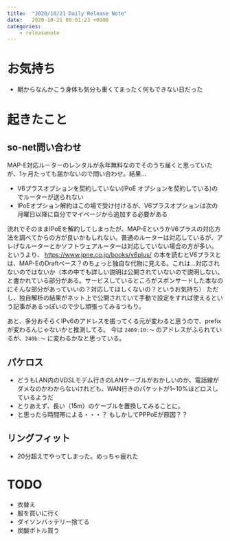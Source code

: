 ```yaml
---
title:  "2020/10/21 Daily Release Note"
date:   2020-10-21 09:01:23 +0900
categories:
    - releasenote
---
```


# お気持ち

* 朝からなんかこう身体も気分も重くてまったく何もできない日だった

# 起きたこと


## so-net問い合わせ


MAP-E対応ルーターのレンタルが永年無料なのでそのうち届くと思っていたが、1ヶ月たっても届かないので問い合わせ。結果…

* V6プラスオプションを契約していない(IPoE オプションを契約している)のでルーターが送られない
* IPoEオプション解約はこの場で受け付けるが、V6プラスオプションは次の月曜日以降に自分でマイページから追加する必要がある

流れでそのままIPoEを解約してしまったが、MAP-EというかV6プラスの対応方法を調べてからの方が良いかもしれない。普通のルーターは対応しているが、アレげなルーターとかソフトウェアルーターは対応していない場合の方が多い。
というより、 https://www.jpne.co.jp/books/v6plus/ の本を読むとV6プラスとは、MAP-EのDraftベース？のちょっと独自な代物に見える。これは…対応されないのではないか（本の中でも詳しい説明は公開されていないので説明しない。と書かれている部分がある。サービスしているところがスポンサードした本なのにそんな部分があっていいの？対応してほしくないの？というお気持ち）
ただし、独自解析の結果がネット上で公開されていて手動で設定をすれば使えるという記事があるっぽいので少し頑張ってみるつもり。

あと、多分おそらくIPv6のアドレスを振ってくる元が変わると思うので、prefixが変わるんじゃないかと推測してる。 今は `2409:10:〜` のアドレスがふられているが、`240b:〜` に変わるかなと思っている。

## パケロス

* どうもLAN内のVDSLモデム行きのLANケーブルがおかしいのか、電話線がダメなのかわからないけれども、WAN行きのパケットが1~10%ほどロスしているようだ
* とりあえず、長い（15m）のケーブルを置換してみることに。
* と思ったら時間帯による・・・？ もしかしてPPPoEが原因？？

## リングフィット

* 20分超えでやってしまった。めっちゃ疲れた

# TODO 

* 衣替え
* 服を買いに行く
* ダイソンバッテリー捨てる
* 炭酸ボトル買う